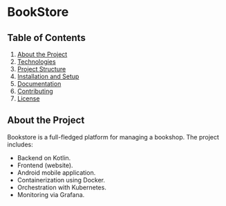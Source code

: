 # BookStore

## Table of Contents
1. [About the Project](#about-the-project)
2. [Technologies](#technologies)
3. [Project Structure](#project-structure)
4. [Installation and Setup](#installation-and-setup)
5. [Documentation](#documentation)
6. [Contributing](#contributing)
7. [License](#license)

## About the Project
Bookstore is a full-fledged platform for managing a bookshop. The project includes:
- Backend on Kotlin.
- Frontend (website).
- Android mobile application.
- Containerization using Docker.
- Orchestration with Kubernetes.
- Monitoring via Grafana.